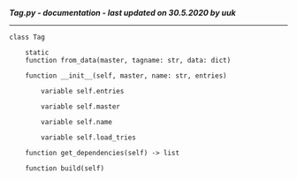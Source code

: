 ***Tag.py - documentation - last updated on 30.5.2020 by uuk***
___

    class Tag

        static
        function from_data(master, tagname: str, data: dict)

        function __init__(self, master, name: str, entries)

            variable self.entries

            variable self.master

            variable self.name

            variable self.load_tries

        function get_dependencies(self) -> list

        function build(self)